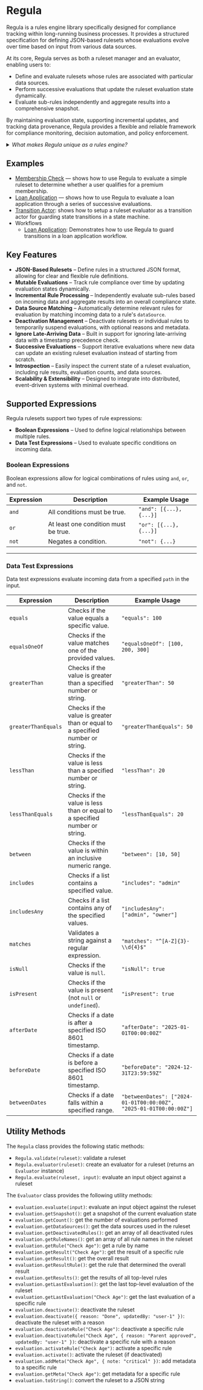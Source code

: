 # Regula

Regula is a rules engine library specifically designed for compliance tracking within long-running business processes. It provides a structured specification for defining JSON-based rulesets whose evaluations evolve over time based on input from various data sources.

At its core, Regula serves as both a ruleset manager and an evaluator, enabling users to:

- Define and evaluate rulesets whose rules are associated with particular data sources.
- Perform successive evaluations that update the ruleset evaluation state dynamically.
- Evaluate sub-rules independently and aggregate results into a comprehensive snapshot.

By maintaining evaluation state, supporting incremental updates, and tracking data provenance, Regula provides a flexible and reliable framework for compliance monitoring, decision automation, and policy enforcement.

<details><summary><i>What makes Regula unique as a rules engine?</i></summary>
<p>

Regula goes beyond simply defining the conditions and constraints of a ruleset—it provides a dynamic representation of the <b>current state</b> of those rules. Instead of one-off evaluations returning a boolean result, Regula allows you to track the <b>evolution</b> of your ruleset evaluations over time, providing a comprehensive audit trail for compliance monitoring and decision automation.

Regula is particularly useful in cases where you need to ...

<ul>
  <li>Utilize complex decision logic within your workflow platform.</li>
  <li>Trigger evaluations based on asynchronous events (e.g., Kafka topics) or synchronous API calls.</li>
  <li>Return distinct results, depending on which part of your ruleset first evaluates successfully.</li>
  <li>Generate a snapshot of your ruleset's state on every evaluation to track compliance progress and data provenance.</li>
  <li>Maintain a history of your ruleset's evaluations, enabling full auditability.</li>
</ul> 
</p>
</details>

## Examples

- [Membership Check](./examples/membership-check/README.md) — shows how to use Regula to evaluate a simple ruleset to determine whether a user qualifies for a premium membership.
- [Loan Application](./examples/loan-application/README.md) — shows how to use Regula to evaluate a loan application through a series of successive evaluations.
- [Transition Actor](./examples/transition-actor/README.md): shows how to setup a ruleset evaluator as a transition actor for guarding state transitions in a state machine.
- Workflows
  - [Loan Application](./examples/workflows/loan-application/README.md): Demonstrates how to use Regula to guard transitions in a loan application workflow.

## Key Features

- **JSON-Based Rulesets** – Define rules in a structured JSON format, allowing for clear and flexible rule definitions.
- **Mutable Evaluations** – Track rule compliance over time by updating evaluation states dynamically.
- **Incremental Rule Processing** – Independently evaluate sub-rules based on incoming data and aggregate results into an overall compliance state.
- **Data Source Matching** – Automatically determine relevant rules for evaluation by matching incoming data to a rule's `dataSource`.
- **Deactivation Management** – Deactivate rulesets or individual rules to temporarily suspend evaluations, with optional reasons and metadata.
- **Ignore Late-Arriving Data** – Built in support for ignoring late-arriving data with a timestamp precedence check.
- **Successive Evaluations** – Support iterative evaluations where new data can update an existing ruleset evaluation instead of starting from scratch.
- **Introspection** – Easily inspect the current state of a ruleset evaluation, including rule results, evaluation counts, and data sources.
- **Scalability & Extensibility** – Designed to integrate into distributed, event-driven systems with minimal overhead.

## Supported Expressions

Regula rulesets support two types of rule expressions:

- **Boolean Expressions** – Used to define logical relationships between multiple rules.
- **Data Test Expressions** – Used to evaluate specific conditions on incoming data.

### Boolean Expressions

Boolean expressions allow for logical combinations of rules using `and`, `or`, and `not`.

| Expression | Description                          | Example Usage           |
| ---------- | ------------------------------------ | ----------------------- |
| `and`      | All conditions must be true.         | `"and": [{...}, {...}]` |
| `or`       | At least one condition must be true. | `"or": [{...}, {...}]`  |
| `not`      | Negates a condition.                 | `"not": {...}`          |

---

### Data Test Expressions

Data test expressions evaluate incoming data from a specified `path` in the input.

| Expression          | Description                                                                   | Example Usage                                                      |
| ------------------- | ----------------------------------------------------------------------------- | ------------------------------------------------------------------ |
| `equals`            | Checks if the value equals a specific value.                                  | `"equals": 100`                                                    |
| `equalsOneOf`       | Checks if the value matches one of the provided values.                       | `"equalsOneOf": [100, 200, 300]`                                   |
| `greaterThan`       | Checks if the value is greater than a specified number or string.             | `"greaterThan": 50`                                                |
| `greaterThanEquals` | Checks if the value is greater than or equal to a specified number or string. | `"greaterThanEquals": 50`                                          |
| `lessThan`          | Checks if the value is less than a specified number or string.                | `"lessThan": 20`                                                   |
| `lessThanEquals`    | Checks if the value is less than or equal to a specified number or string.    | `"lessThanEquals": 20`                                             |
| `between`           | Checks if the value is within an inclusive numeric range.                     | `"between": [10, 50]`                                              |
| `includes`          | Checks if a list contains a specified value.                                  | `"includes": "admin"`                                              |
| `includesAny`       | Checks if a list contains any of the specified values.                        | `"includesAny": ["admin", "owner"]`                                |
| `matches`           | Validates a string against a regular expression.                              | `"matches": "^[A-Z]{3}-\\d{4}$"`                                   |
| `isNull`            | Checks if the value is `null`.                                                | `"isNull": true`                                                   |
| `isPresent`         | Checks if the value is present (not `null` or `undefined`).                   | `"isPresent": true`                                                |
| `afterDate`         | Checks if a date is after a specified ISO 8601 timestamp.                     | `"afterDate": "2025-01-01T00:00:00Z"`                              |
| `beforeDate`        | Checks if a date is before a specified ISO 8601 timestamp.                    | `"beforeDate": "2024-12-31T23:59:59Z"`                             |
| `betweenDates`      | Checks if a date falls within a specified range.                              | `"betweenDates": ["2024-01-01T00:00:00Z", "2025-01-01T00:00:00Z"]` |

## Utility Methods

The `Regula` class provides the following static methods:

- `Regula.validate(ruleset)`: validate a ruleset
- `Regula.evaluator(ruleset)`: create an evaluator for a ruleset (returns an `Evaluator` instance)
- `Regula.evaluate(ruleset, input)`: evaluate an input object against a ruleset

The `Evaluator` class provides the following utility methods:

- `evaluation.evaluate(input)`: evaluate an input object against the ruleset
- `evaluation.getSnapshot()`: get a snapshot of the current evaluation state
- `evaluation.getCount()`: get the number of evaluations performed
- `evaluation.getDataSources()`: get the data sources used in the ruleset
- `evaluation.getDeactivatedRules()`: get an array of all deactivated rules
- `evaluation.getRuleNames()`: get an array of all rule names in the ruleset
- `evaluation.getRule("Check Age")`: get a rule by name
- `evaluation.getResult("Check Age")`: get the result of a specific rule
- `evaluation.getResult()`: get the overall result
- `evaluation.getResultRule()`: get the rule that determined the overall result
- `evaluation.getResults()`: get the results of all top-level rules
- `evaluation.getLastEvaluation()`: get the last top-level evaluation of the ruleset
- `evaluation.getLastEvaluation("Check Age")`: get the last evaluation of a specific rule
- `evaluation.deactivate()`: deactivate the ruleset
- `evaluation.deactivate({ reason: "Done", updatedBy: "user-1" })`: deactivate the ruleset with a reason
- `evaluation.deactivateRule("Check Age")`: deactivate a specific rule
- `evaluation.deactivateRule("Check Age", { reason: "Parent approved", updatedBy: "user-1" })`: deactivate a specific rule with a reason
- `evaluation.activateRule("Check Age")`: activate a specific rule
- `evaluation.activate()`: activate the ruleset (if deactivated)
- `evaluation.addMeta("Check Age", { note: "critical" })`: add metadata to a specific rule
- `evaluation.getMeta("Check Age")`: get metadata for a specific rule
- `evaluation.toString()`: convert the ruleset to a JSON string
